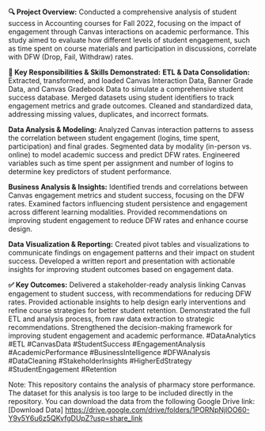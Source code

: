**🔍 Project Overview:**
Conducted a comprehensive analysis of student success in Accounting courses for Fall 2022, focusing on the impact of engagement through Canvas interactions on academic performance. This study aimed to evaluate how different levels of student engagement, such as time spent on course materials and participation in discussions, correlate with DFW (Drop, Fail, Withdraw) rates.

**🧠 Key Responsibilities & Skills Demonstrated:**
**ETL & Data Consolidation:**
Extracted, transformed, and loaded Canvas Interaction Data, Banner Grade Data, and Canvas Gradebook Data to simulate a comprehensive student success database.
Merged datasets using student identifiers to track engagement metrics and grade outcomes.
Cleaned and standardized data, addressing missing values, duplicates, and incorrect formats.

**Data Analysis & Modeling:**
Analyzed Canvas interaction patterns to assess the correlation between student engagement (logins, time spent, participation) and final grades.
Segmented data by modality (in-person vs. online) to model academic success and predict DFW rates.
Engineered variables such as time spent per assignment and number of logins to determine key predictors of student performance.

**Business Analysis & Insights:**
Identified trends and correlations between Canvas engagement metrics and student success, focusing on the DFW rates.
Examined factors influencing student persistence and engagement across different learning modalities.
Provided recommendations on improving student engagement to reduce DFW rates and enhance course design.

**Data Visualization & Reporting:**
Created pivot tables and visualizations to communicate findings on engagement patterns and their impact on student success.
Developed a written report and presentation with actionable insights for improving student outcomes based on engagement data.

**✅ Key Outcomes:**
Delivered a stakeholder-ready analysis linking Canvas engagement to student success, with recommendations for reducing DFW rates.
Provided actionable insights to help design early interventions and refine course strategies for better student retention.
Demonstrated the full ETL and analysis process, from raw data extraction to strategic recommendations.
Strengthened the decision-making framework for improving student engagement and academic performance.
#DataAnalytics #ETL #CanvasData #StudentSuccess #EngagementAnalysis #AcademicPerformance #BusinessIntelligence #DFWAnalysis #DataCleaning #StakeholderInsights #HigherEdStrategy #StudentEngagement #Retention

Note:
This repository contains the analysis of pharmacy store performance. The dataset for this analysis is too large to be included directly in the repository. You can download the data from the following Google Drive link:
[Download Data] https://drive.google.com/drive/folders/1PORNpNjlOO60-Y9v5Y6u6z5QKvfgDUpZ?usp=share_link
